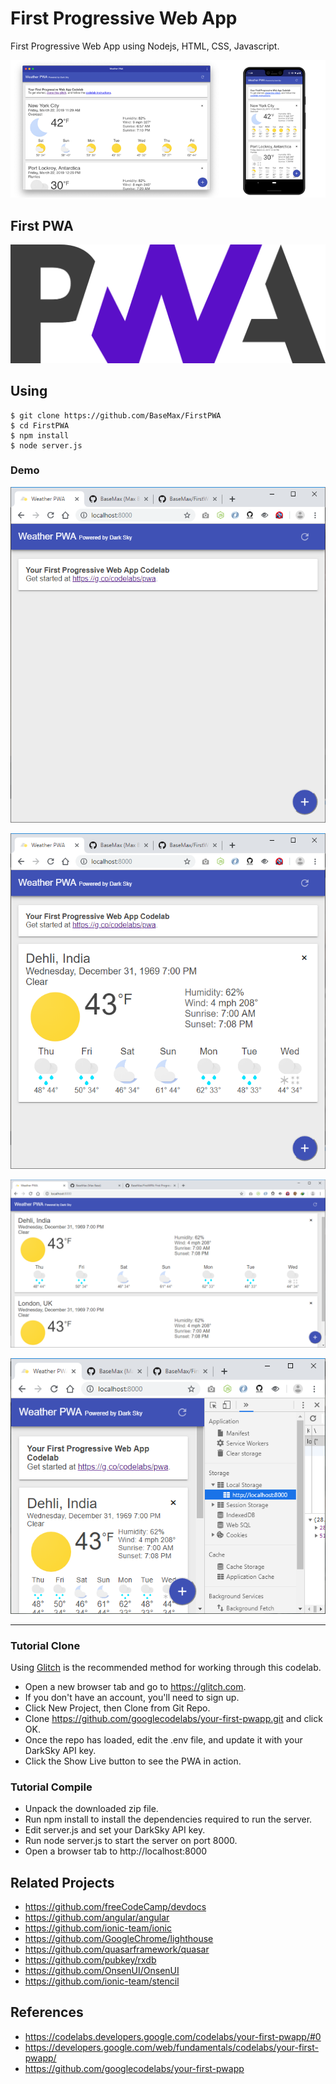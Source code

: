 # First Progressive Web App

First Progressive Web App using Nodejs, HTML, CSS, Javascript.

![Progressive Web App](screenshot5.png)

## First PWA

![Progressive Web App](logo.png)

## Using

```
$ git clone https://github.com/BaseMax/FirstPWA
$ cd FirstPWA
$ npm install
$ node server.js
```

### Demo

![First Progressive Web App - Demo](screenshot1.png)

![First Progressive Web App - Demo](screenshot2.png)

![First Progressive Web App - Demo](screenshot3.png)

![First Progressive Web App - Demo](screenshot4.png)

-----------

### Tutorial Clone

Using [Glitch](https://glitch.com/) is the recommended method for working through this codelab.

- Open a new browser tab and go to https://glitch.com.
- If you don't have an account, you'll need to sign up.
- Click New Project, then Clone from Git Repo.
- Clone https://github.com/googlecodelabs/your-first-pwapp.git and click OK.
- Once the repo has loaded, edit the .env file, and update it with your DarkSky API key.
- Click the Show Live button to see the PWA in action.

### Tutorial Compile

- Unpack the downloaded zip file.
- Run npm install to install the dependencies required to run the server.
- Edit server.js and set your DarkSky API key.
- Run node server.js to start the server on port 8000.
- Open a browser tab to http://localhost:8000

## Related Projects

- https://github.com/freeCodeCamp/devdocs
- https://github.com/angular/angular
- https://github.com/ionic-team/ionic
- https://github.com/GoogleChrome/lighthouse
- https://github.com/quasarframework/quasar
- https://github.com/pubkey/rxdb
- https://github.com/OnsenUI/OnsenUI
- https://github.com/ionic-team/stencil

## References

- https://codelabs.developers.google.com/codelabs/your-first-pwapp/#0
- https://developers.google.com/web/fundamentals/codelabs/your-first-pwapp/
- https://github.com/googlecodelabs/your-first-pwapp
